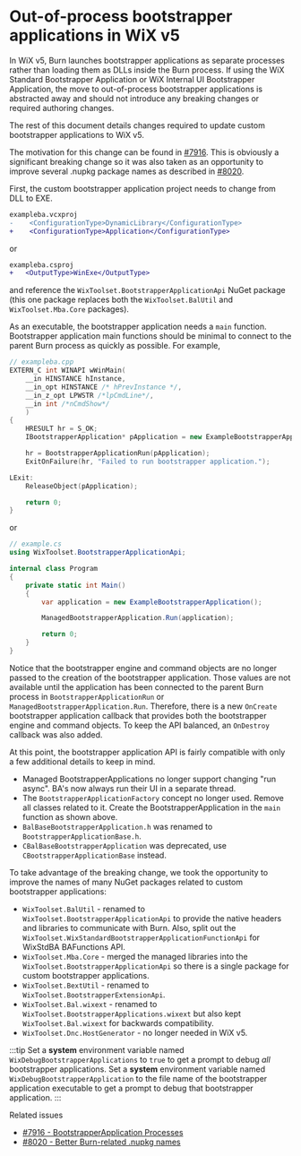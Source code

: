 # Out-of-process bootstrapper applications in WiX v5

In WiX v5, Burn launches bootstrapper applications as separate processes rather than loading them as DLLs inside the Burn process. If using the WiX Standard Bootstrapper Application or WiX Internal UI Bootstrapper Application, the move to out-of-process bootstrapper applications is abstracted away and should not introduce any breaking changes or required authoring changes.

The rest of this document details changes required to update custom bootstrapper applications to WiX v5.

The motivation for this change can be found in [#7916](https://github.com/wixtoolset/issues/issues/7916). This is obviously a significant breaking change so it was also taken as an opportunity to improve several .nupkg package names as described in [#8020](https://github.com/wixtoolset/issues/issues/8020).

First, the custom bootstrapper application project needs to change from DLL to EXE.

```diff
exampleba.vcxproj
-    <ConfigurationType>DynamicLibrary</ConfigurationType>
+    <ConfigurationType>Application</ConfigurationType>
```

or

```diff
exampleba.csproj
+   <OutputType>WinExe</OutputType>
```

and reference the `WixToolset.BootstrapperApplicationApi` NuGet package (this one package replaces both the `WixToolset.BalUtil` and `WixToolset.Mba.Core` packages).

As an executable, the bootstrapper application needs a `main` function. Bootstrapper application main functions should be minimal to connect to the parent Burn process as quickly as possible. For example,

```cpp
// exampleba.cpp
EXTERN_C int WINAPI wWinMain(
    __in HINSTANCE hInstance,
    __in_opt HINSTANCE /* hPrevInstance */,
    __in_z_opt LPWSTR /*lpCmdLine*/,
    __in int /*nCmdShow*/
    )
{
    HRESULT hr = S_OK;
    IBootstrapperApplication* pApplication = new ExampleBootstrapperApplication();

    hr = BootstrapperApplicationRun(pApplication);
    ExitOnFailure(hr, "Failed to run bootstrapper application.");

LExit:
    ReleaseObject(pApplication);

    return 0;
}
```

or

```cs
// example.cs
using WixToolset.BootstrapperApplicationApi;

internal class Program
{
    private static int Main()
    {
        var application = new ExampleBootstrapperApplication();

        ManagedBootstrapperApplication.Run(application);

        return 0;
    }
}
```

Notice that the bootstrapper engine and command objects are no longer passed to the creation of the bootstrapper application. Those values are not available until the application has been connected to the parent Burn process in `BootstrapperApplicationRun` or `ManagedBootstrapperApplication.Run`. Therefore, there is a new `OnCreate` bootstrapper application callback that provides both the bootstrapper engine and command objects. To keep the API balanced, an `OnDestroy` callback was also added.

At this point, the bootstrapper application API is fairly compatible with only a few additional details to keep in mind.

* Managed BootstrapperApplications no longer support changing "run async". BA's now always run their UI in a separate thread.
* The `BootstrapperApplicationFactory` concept no longer used. Remove all classes related to it. Create the BootstrapperApplication in the `main` function as shown above.
* `BalBaseBootstrapperApplication.h` was renamed to `BootstrapperApplicationBase.h`.
* `CBalBaseBootstrapperApplication` was deprecated, use `CBootstrapperApplicationBase` instead.

To take advantage of the breaking change, we took the opportunity to improve the names of many NuGet packages related to custom bootstrapper applications:

* `WixToolset.BalUtil` - renamed to `WixToolset.BootstrapperApplicationApi` to provide the native headers and libraries to communicate with Burn. Also, split out the `WixToolset.WixStandardBootstrapperApplicationFunctionApi` for WixStdBA BAFunctions API.
* `WixToolset.Mba.Core` - merged the managed libraries into the `WixToolset.BootstrapperApplicationApi` so there is a single package for custom bootstrapper applications.
* `WixToolset.BextUtil` - renamed to `WixToolset.BootstrapperExtensionApi`.
* `WixToolset.Bal.wixext` - renamed to `WixToolset.BootstrapperApplications.wixext` but also kept `WixToolset.Bal.wixext` for backwards compatibility.
* `WixToolset.Dnc.HostGenerator` - no longer needed in WiX v5.


:::tip
Set a **system** environment variable named `WixDebugBootstrapperApplications` to `true` to get a prompt to debug _all_ bootstrapper applications. Set a **system** environment variable named `WixDebugBootstrapperApplication` to the file name of the bootstrapper application executable to get a prompt to debug that bootstrapper application.
:::


Related issues

* [#7916 - BootstrapperApplication Processes](https://github.com/wixtoolset/issues/issues/7916)
* [#8020 - Better Burn-related .nupkg names](https://github.com/wixtoolset/issues/issues/8020)
